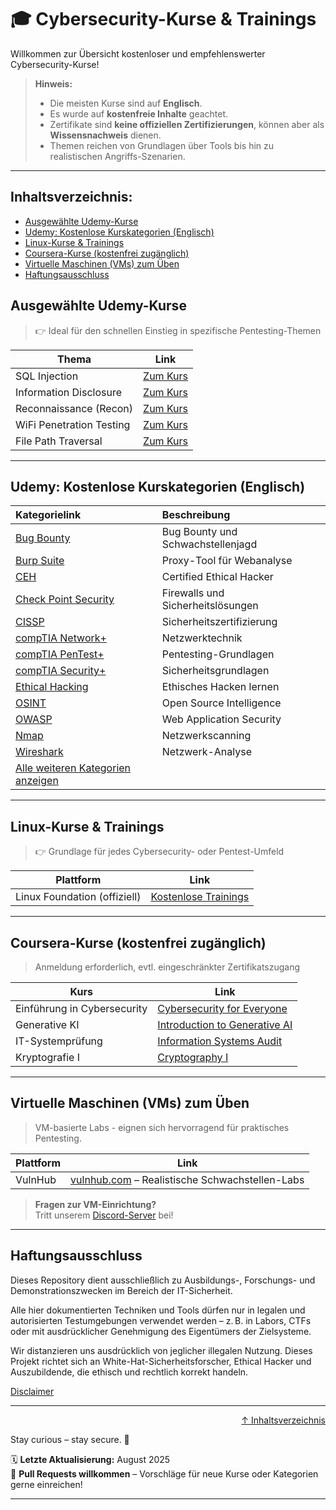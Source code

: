 # 🎓 Cybersecurity-Kurse & Trainings

Willkommen zur Übersicht kostenloser und empfehlenswerter Cybersecurity-Kurse!

> **Hinweis:**  
> - Die meisten Kurse sind auf **Englisch**.  
> - Es wurde auf **kostenfreie Inhalte** geachtet.  
> - Zertifikate sind **keine offiziellen Zertifizierungen**, können aber als **Wissensnachweis** dienen.  
> - Themen reichen von Grundlagen über Tools bis hin zu realistischen Angriffs-Szenarien.

---

## Inhaltsverzeichnis:
- [Ausgewählte Udemy-Kurse](#ausgewählte-udemy-kurse)
- [Udemy: Kostenlose Kurskategorien (Englisch)](#udemy-kostenlose-kurskategorien-englisch)
- [Linux-Kurse & Trainings](#linux-kurse--trainings)
- [Coursera-Kurse (kostenfrei zugänglich)](#coursera-kurse-kostenfrei-zugänglich)
- [Virtuelle Maschinen (VMs) zum Üben](#virtuelle-maschinen-vms-zum-üben)
- [Haftungsausschluss](#haftungsausschluss)


## Ausgewählte Udemy-Kurse

> 👉 Ideal für den schnellen Einstieg in spezifische Pentesting-Themen

| Thema                             | Link                                                                 |
|-----------------------------------|----------------------------------------------------------------------|
| SQL Injection                     | [Zum Kurs](https://www.udemy.com/course/pentest-handbook-sql-injection-to-shell-uploading/)            |
| Information Disclosure            | [Zum Kurs](https://www.udemy.com/course/information-disclosure-mastery-hands-on-from-zero-to-hero/)    |
| Reconnaissance (Recon)            | [Zum Kurs](https://www.udemy.com/course/recon-for-penetration-testers/)                                 |
| WiFi Penetration Testing          | [Zum Kurs](https://www.udemy.com/course/wifi-hacking-for-beginners/)                                     |
| File Path Traversal               | [Zum Kurs](https://www.udemy.com/course/file-path-traversal-mastery-hands-on-from-zero-to-hero/)        |

---

## Udemy: Kostenlose Kurskategorien (Englisch)

| Kategorielink        | Beschreibung |
|:---------------------|:-------------|
| [Bug Bounty](https://www.udemy.com/topic/bug-bounty/?price=price-free&sort=most-reviewed) | Bug Bounty und Schwachstellenjagd |
| [Burp Suite](https://www.udemy.com/topic/burp-suite/?price=price-free&sort=most-reviewed) | Proxy-Tool für Webanalyse |
| [CEH](https://www.udemy.com/topic/ceh/?price=price-free&sort=most-reviewed) | Certified Ethical Hacker |
| [Check Point Security](https://www.udemy.com/topic/check-point-security/?price=price-free&sort=most-reviewed) | Firewalls und Sicherheitslösungen |
| [CISSP](https://www.udemy.com/topic/cissp/?price=price-free&sort=most-reviewed) | Sicherheitszertifizierung |
| [compTIA Network+](https://www.udemy.com/topic/comptia-network/?price=price-free&sort=most-reviewed) | Netzwerktechnik |
| [compTIA PenTest+](https://www.udemy.com/topic/comptia-pentest/?price=price-free&sort=most-reviewed) | Pentesting-Grundlagen |
| [compTIA Security+](https://www.udemy.com/topic/comptia-security/?price=price-free&sort=most-reviewed) | Sicherheitsgrundlagen |
| [Ethical Hacking](https://www.udemy.com/topic/ethical-hacking/?price=price-free&sort=most-reviewed) | Ethisches Hacken lernen |
| [OSINT](https://www.udemy.com/topic/open-source-intelligence/?price=price-free) | Open Source Intelligence |
| [OWASP](https://www.udemy.com/topic/owasp/?price=price-free&sort=most-reviewed) | Web Application Security |
| [Nmap](https://www.udemy.com/topic/nmap/?price=price-free&sort=most-reviewed) | Netzwerkscanning |
| [Wireshark](https://www.udemy.com/topic/wireshark/?price=price-free&sort=most-reviewed) | Netzwerk-Analyse |
| [Alle weiteren Kategorien anzeigen](https://www.udemy.com/courses/it-and-software/network-and-security/?price=price-free) |

---

## Linux-Kurse & Trainings

> 👉 Grundlage für jedes Cybersecurity- oder Pentest-Umfeld

| Plattform            | Link                                                                 |
|----------------------|----------------------------------------------------------------------|
| Linux Foundation (offiziell) | [Kostenlose Trainings](https://training.linuxfoundation.org/resources/?_sft_content_type=free-course) |

---

## Coursera-Kurse (kostenfrei zugänglich)

> Anmeldung erforderlich, evtl. eingeschränkter Zertifikatszugang

| Kurs                         | Link                                                                 |
|-----------------------------|----------------------------------------------------------------------|
| Einführung in Cybersecurity | [Cybersecurity for Everyone](https://www.coursera.org/learn/cybersecurity-for-everyone) |
| Generative KI               | [Introduction to Generative AI](https://www.coursera.org/learn/introduction-to-generative-ai) |
| IT-Systemprüfung            | [Information Systems Audit](https://www.coursera.org/learn/information-systems-audit) |
| Kryptografie I              | [Cryptography I](https://www.coursera.org/learn/crypto) |

---

## Virtuelle Maschinen (VMs) zum Üben

> VM-basierte Labs - eignen sich hervorragend für praktisches Pentesting.  

| Plattform         | Link                        |
|------------------|-----------------------------|
| VulnHub           | [vulnhub.com](https://www.vulnhub.com/) – Realistische Schwachstellen-Labs |

> **Fragen zur VM-Einrichtung?**  
> Tritt unserem [Discord-Server](https://discord.gg/fNcTyYVVb9) bei!

---

## Haftungsausschluss

Dieses Repository dient ausschließlich zu Ausbildungs-, Forschungs- und Demonstrationszwecken im Bereich der IT-Sicherheit.

Alle hier dokumentierten Techniken und Tools dürfen nur in legalen und autorisierten Testumgebungen verwendet werden – z. B. in Labors, CTFs oder mit ausdrücklicher Genehmigung des Eigentümers der Zielsysteme.

Wir distanzieren uns ausdrücklich von jeglicher illegalen Nutzung.
Dieses Projekt richtet sich an White-Hat-Sicherheitsforscher, Ethical Hacker und Auszubildende, die ethisch und rechtlich korrekt handeln.

[Disclaimer](/00-disclaimer/disclaimer.md)

--- 

<div align=right>

[↑ Inhaltsverzeichnis](#inhaltsverzeichnis)

</div>

Stay curious – stay secure. 🔐

🗓️ **Letzte Aktualisierung:** August 2025  
🤝 **Pull Requests willkommen** – Vorschläge für neue Kurse oder Kategorien gerne einreichen!

---
